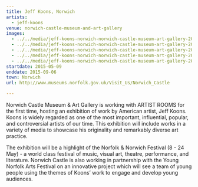 ```yaml
---
title: Jeff Koons, Norwich
artists:
  - jeff-koons
venue: norwich-castle-museum-and-art-gallery
images:
  - ../../media/jeff-koons-norwich-norwich-castle-museum-art-gallery-2015-05-09-0.webp
  - ../../media/jeff-koons-norwich-norwich-castle-museum-art-gallery-2015-05-09-1.webp
  - ../../media/jeff-koons-norwich-norwich-castle-museum-art-gallery-2015-05-09-2.webp
  - ../../media/jeff-koons-norwich-norwich-castle-museum-art-gallery-2015-05-09-3.webp
  - ../../media/jeff-koons-norwich-norwich-castle-museum-art-gallery-2015-05-09-4.webp
startdate: 2015-05-09
enddate: 2015-09-06
town: Norwich
url: http://www.museums.norfolk.gov.uk/Visit_Us/Norwich_Castle

---
```


Norwich Castle Museum & Art Gallery is working with ARTIST ROOMS for the first time, hosting an exhibition of work by American artist, Jeff Koons. Koons is widely regarded as one of the most important, influential, popular, and controversial artists of our time. This exhibition will include works in a variety of media to showcase his originality and remarkably diverse art practice.

The exhibition will be a highlight of the Norfolk & Norwich Festival (8 - 24 May) - a world class festival of music, visual art, theatre, performance, and literature. Norwich Castle is also working in partnership with the Young Norfolk Arts Festival on an innovative project which will see a team of young people using the themes of Koons’ work to engage and develop young audiences.
